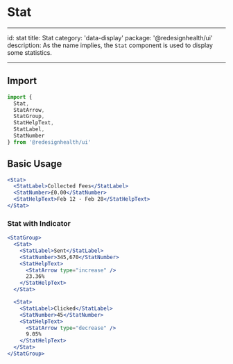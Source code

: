 # Stat

---

id: stat
title: Stat
category: 'data-display'
package: '@redesignhealth/ui'
description: As the name implies, the `Stat` component is used to display some statistics.

---

## Import

```js
import {
  Stat,
  StatArrow,
  StatGroup,
  StatHelpText,
  StatLabel,
  StatNumber
} from '@redesignhealth/ui'
```

## Basic Usage

```jsx
<Stat>
  <StatLabel>Collected Fees</StatLabel>
  <StatNumber>£0.00</StatNumber>
  <StatHelpText>Feb 12 - Feb 28</StatHelpText>
</Stat>
```

### Stat with Indicator

```jsx
<StatGroup>
  <Stat>
    <StatLabel>Sent</StatLabel>
    <StatNumber>345,670</StatNumber>
    <StatHelpText>
      <StatArrow type="increase" />
      23.36%
    </StatHelpText>
  </Stat>

  <Stat>
    <StatLabel>Clicked</StatLabel>
    <StatNumber>45</StatNumber>
    <StatHelpText>
      <StatArrow type="decrease" />
      9.05%
    </StatHelpText>
  </Stat>
</StatGroup>
```
